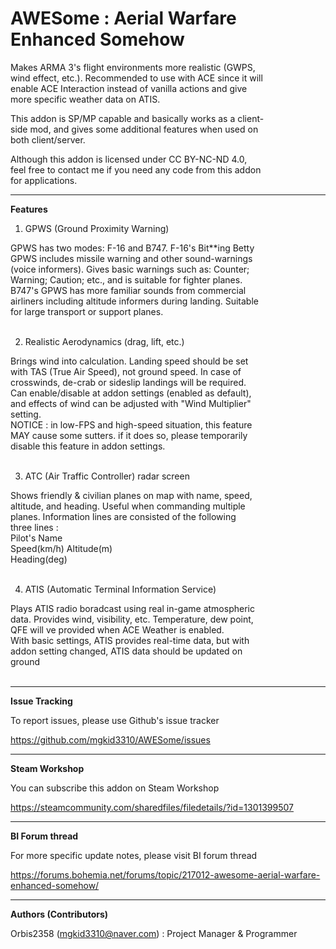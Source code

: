 # AWESome : Aerial Warfare Enhanced Somehow  

Makes ARMA 3's flight environments more realistic (GWPS,  
wind effect, etc.). Recommended to use with ACE since it will  
enable ACE Interaction instead of vanilla actions and give  
more specific weather data on ATIS.  

This addon is SP/MP capable and basically works as a client-  
side mod, and gives some additional features when used on  
both client/server.  

Although this addon is licensed under CC BY-NC-ND 4.0,  
feel free to contact me if you need any code from this addon  
for applications.  

----------------

**Features**  

1. GPWS (Ground Proximity Warning)  

GPWS has two modes: F-16 and B747. F-16's Bit**ing Betty  
GPWS includes missile warning and other sound-warnings  
(voice informers). Gives basic warnings such as: Counter;  
Warning; Caution; etc., and is suitable for fighter planes.  
B747's GPWS has more familiar sounds from commercial  
airliners including altitude informers during landing. Suitable  
for large transport or support planes.  
&nbsp;

2. Realistic Aerodynamics (drag, lift, etc.)  

Brings wind into calculation. Landing speed should be set  
with TAS (True Air Speed), not ground speed. In case of  
crosswinds, de-crab or sideslip landings will be required.  
Can enable/disable at addon settings (enabled as default),  
and effects of wind can be adjusted with "Wind Multiplier"  
setting.  
NOTICE : in low-FPS and high-speed situation, this feature  
MAY cause some sutters. if it does so, please temporarily  
disable this feature in addon settings.  
&nbsp;

3. ATC (Air Traffic Controller) radar screen  

Shows friendly & civilian planes on map with name, speed,  
altitude, and heading. Useful when commanding multiple  
planes. Information lines are consisted of the following  
three lines :  
Pilot's Name  
Speed(km/h) Altitude(m)  
Heading(deg)  
&nbsp;

4. ATIS (Automatic Terminal Information Service)  

Plays ATIS radio boradcast using real in-game atmospheric  
data. Provides wind, visibility, etc. Temperature, dew point,  
QFE will ve provided when ACE Weather is enabled.  
With basic settings, ATIS provides real-time data, but with  
addon setting changed, ATIS data should be updated on  
ground  
&nbsp;

----------------

**Issue Tracking**  

To report issues, please use Github's issue tracker  

https://github.com/mgkid3310/AWESome/issues  

----------------

**Steam Workshop**  

You can subscribe this addon on Steam Workshop  

https://steamcommunity.com/sharedfiles/filedetails/?id=1301399507  

----------------

**BI Forum thread**  

For more specific update notes, please visit BI forum thread  

https://forums.bohemia.net/forums/topic/217012-awesome-aerial-warfare-enhanced-somehow/  

----------------

**Authors (Contributors)**  

Orbis2358 (mgkid3310@naver.com) : Project Manager & Programmer  
